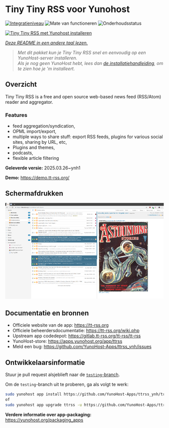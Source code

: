 <!--
NB: Deze README is automatisch gegenereerd door <https://github.com/YunoHost/apps/tree/master/tools/readme_generator>
Hij mag NIET handmatig aangepast worden.
-->

# Tiny Tiny RSS voor Yunohost

[![Integratieniveau](https://apps.yunohost.org/badge/integration/ttrss)](https://ci-apps.yunohost.org/ci/apps/ttrss/)
![Mate van functioneren](https://apps.yunohost.org/badge/state/ttrss)
![Onderhoudsstatus](https://apps.yunohost.org/badge/maintained/ttrss)

[![Tiny Tiny RSS met Yunohost installeren](https://install-app.yunohost.org/install-with-yunohost.svg)](https://install-app.yunohost.org/?app=ttrss)

*[Deze README in een andere taal lezen.](./ALL_README.md)*

> *Met dit pakket kun je Tiny Tiny RSS snel en eenvoudig op een YunoHost-server installeren.*  
> *Als je nog geen YunoHost hebt, lees dan [de installatiehandleiding](https://yunohost.org/install), om te zien hoe je 'm installeert.*

## Overzicht

Tiny Tiny RSS is a free and open source web-based news feed (RSS/Atom) reader and aggregator.

### Features

- feed aggregation/syndication,
- OPML import/export,
- multiple ways to share stuff: export RSS feeds, plugins for various social sites, sharing by URL, etc,
- Plugins and themes,
- podcasts,
- flexible article filtering


**Geleverde versie:** 2025.03.26~ynh1

**Demo:** <https://demo.tt-rss.org/>

## Schermafdrukken

![Schermafdrukken van Tiny Tiny RSS](./doc/screenshots/screenshot.png)

## Documentatie en bronnen

- Officiele website van de app: <https://tt-rss.org>
- Officiele beheerdersdocumentatie: <https://tt-rss.org/wiki.php>
- Upstream app codedepot: <https://gitlab.tt-rss.org/tt-rss/tt-rss>
- YunoHost-store: <https://apps.yunohost.org/app/ttrss>
- Meld een bug: <https://github.com/YunoHost-Apps/ttrss_ynh/issues>

## Ontwikkelaarsinformatie

Stuur je pull request alsjeblieft naar de [`testing`-branch](https://github.com/YunoHost-Apps/ttrss_ynh/tree/testing).

Om de `testing`-branch uit te proberen, ga als volgt te werk:

```bash
sudo yunohost app install https://github.com/YunoHost-Apps/ttrss_ynh/tree/testing --debug
of
sudo yunohost app upgrade ttrss -u https://github.com/YunoHost-Apps/ttrss_ynh/tree/testing --debug
```

**Verdere informatie over app-packaging:** <https://yunohost.org/packaging_apps>
